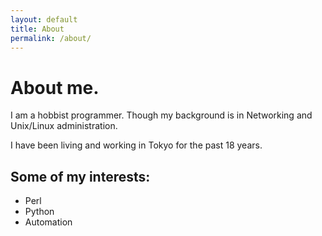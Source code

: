 ```yaml
---
layout: default
title: About
permalink: /about/
---
```


# About me.

I am a hobbist programmer. Though my background is in Networking and Unix/Linux
administration.

I have been living and working in Tokyo for the past 18 years.

## Some of my interests:
  - Perl
  - Python
  - Automation
